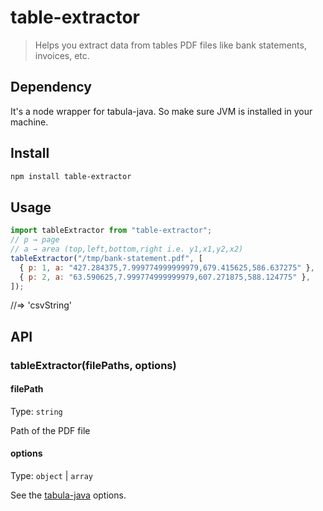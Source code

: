 # table-extractor

> Helps you extract data from tables PDF files like bank statements, invoices, etc.

## Dependency

It's a node wrapper for tabula-java. So make sure JVM is installed in your machine.

## Install

```sh
npm install table-extractor
```

## Usage

```js
import tableExtractor from "table-extractor";
// p → page
// a → area (top,left,bottom,right i.e. y1,x1,y2,x2)
tableExtractor("/tmp/bank-statement.pdf", [
  { p: 1, a: "427.284375,7.999774999999979,679.415625,586.637275" },
  { p: 2, a: "63.590625,7.999774999999979,607.271875,588.124775" },
]);
```

//=> 'csvString'

## API

### tableExtractor(filePaths, options)

#### filePath

Type: `string`

Path of the PDF file

#### options

Type: `object` | `array`

See the [tabula-java](https://github.com/tabulapdf/tabula-java#usage-examples) options.
